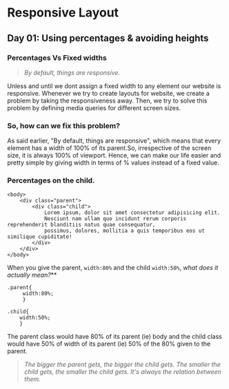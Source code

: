 # Responsive Layout

## Day 01: Using percentages & avoiding heights
### Percentages Vs Fixed widths

 >*By default, things are responsive.*

 Unless and until we dont assign a fixed width to any element our website is responsive.
 Whenever we try to create layouts for website, we create a problem by taking the responsiveness away.
 Then, we try to solve this problem by defining media queries for different screen sizes.

### So, how can we fix this problem?
As said earlier, "By default, things are responsive", which means that every element has a width of 100% of its parent.So, irrespective of the screen size, it is always 100% of viewport.
Hence, we can make our life easier and pretty simple by giving width in terms of % values instead of a fixed value.

### Percentages on the child.

```
<body>
    <div class="parent">
        <div class="child">
            Lorem ipsum, dolor sit amet consectetur adipisicing elit. 
            Nesciunt nam ullam quo incidunt rerum corporis reprehenderit blanditiis natus quae consequatur,    
            possimus, dolores, mollitia a quis temporibus eos ut similique cupiditate!
        </div>
    </div>
</body>
```

When you give the parent, `width:80%` and the child `width:50%`, _what does it actually mean?_**
```
.parent{
     width:80%;
     }
     
.child{
    width:50%;
    }
```

The parent class would have 80% of its parent (ie) body and the child class would have 50% of width of its parent (ie) 50% of the 80% given to the parent.

>*The bigger the parent gets, the bigger the child gets.
>The smaller the child gets, the smaller the child gets.
 It's always the relation between them.*



